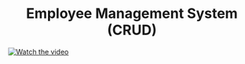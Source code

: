 <h1 align="center">Employee Management System (CRUD) </h1>

[![Watch the video](https://img.youtube.com/vi/YOUR_VIDEO_ID/0.jpg)](https://www.youtube.com/watch?v=YOUR_VIDEO_ID)
